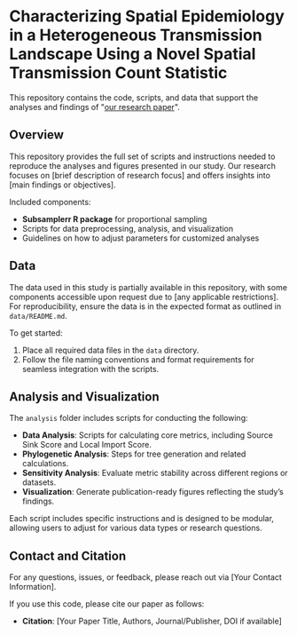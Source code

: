 # __Characterizing Spatial Epidemiology in a Heterogeneous Transmission Landscape Using a Novel Spatial Transmission Count Statistic__

This repository contains the code, scripts, and data that support the analyses and findings of "[our research paper](https://www.medrxiv.org/content/10.1101/2023.12.28.23300535v4)".

## Overview

This repository provides the full set of scripts and instructions needed to reproduce the analyses and figures presented in our study. Our research focuses on [brief description of research focus] and offers insights into [main findings or objectives].

Included components:
- **Subsamplerr R package** for proportional sampling
- Scripts for data preprocessing, analysis, and visualization
- Guidelines on how to adjust parameters for customized analyses

## Data

The data used in this study is partially available in this repository, with some components accessible upon request due to [any applicable restrictions]. For reproducibility, ensure the data is in the expected format as outlined in `data/README.md`.

To get started:
1. Place all required data files in the `data` directory.
2. Follow the file naming conventions and format requirements for seamless integration with the scripts.

## Analysis and Visualization

The `analysis` folder includes scripts for conducting the following:
- **Data Analysis**: Scripts for calculating core metrics, including Source Sink Score and Local Import Score.
- **Phylogenetic Analysis**: Steps for tree generation and related calculations.
- **Sensitivity Analysis**: Evaluate metric stability across different regions or datasets.
- **Visualization**: Generate publication-ready figures reflecting the study’s findings.

Each script includes specific instructions and is designed to be modular, allowing users to adjust for various data types or research questions.

## Contact and Citation

For any questions, issues, or feedback, please reach out via [Your Contact Information].

If you use this code, please cite our paper as follows:
- **Citation**: [Your Paper Title, Authors, Journal/Publisher, DOI if available]

